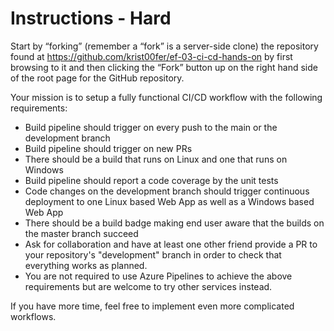 # Instructions - Hard

Start by “forking” (remember a “fork” is a server-side clone) the repository found at https://github.com/krist00fer/ef-03-ci-cd-hands-on by first browsing to it and then clicking the “Fork” button up on the right hand side of the root page for the GitHub repository.

Your mission is to setup a fully functional CI/CD workflow with the following requirements:

* Build pipeline should trigger on every push to the main or the development branch
* Build pipeline should trigger on new PRs
* There should be a build that runs on Linux and one that runs on Windows
* Build pipeline should report a code coverage by the unit tests
* Code changes on the development branch should trigger continuous deployment to one Linux based Web App as well as a Windows based Web App
* There should be a build badge making end user aware that the builds on the master branch succeed
* Ask for collaboration and have at least one other friend provide a PR to your repository's "development" branch in order to check that everything works as planned.
* You are not required to use Azure Pipelines to achieve the above requirements but are welcome to try other services instead.

If you have more time, feel free to implement even more complicated workflows.
